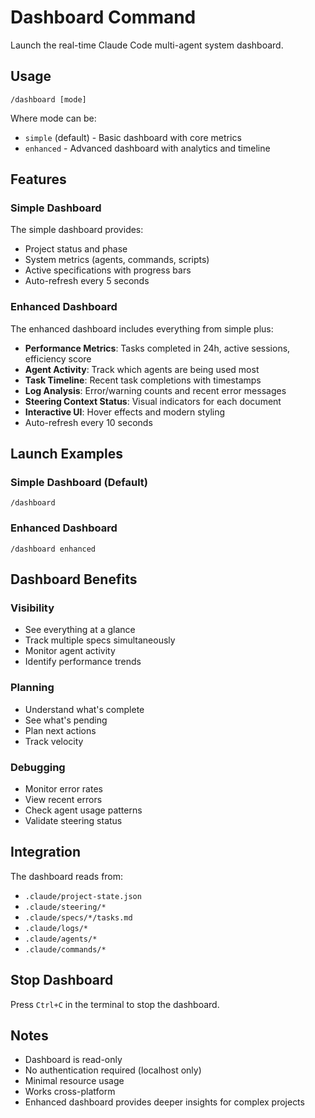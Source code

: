 # Dashboard Command

Launch the real-time Claude Code multi-agent system dashboard.

## Usage
```
/dashboard [mode]
```

Where mode can be:
- `simple` (default) - Basic dashboard with core metrics
- `enhanced` - Advanced dashboard with analytics and timeline

## Features

### Simple Dashboard
The simple dashboard provides:
- Project status and phase
- System metrics (agents, commands, scripts)
- Active specifications with progress bars
- Auto-refresh every 5 seconds

### Enhanced Dashboard
The enhanced dashboard includes everything from simple plus:
- **Performance Metrics**: Tasks completed in 24h, active sessions, efficiency score
- **Agent Activity**: Track which agents are being used most
- **Task Timeline**: Recent task completions with timestamps
- **Log Analysis**: Error/warning counts and recent error messages
- **Steering Context Status**: Visual indicators for each document
- **Interactive UI**: Hover effects and modern styling
- Auto-refresh every 10 seconds

## Launch Examples

### Simple Dashboard (Default)
```
/dashboard
```

### Enhanced Dashboard
```
/dashboard enhanced
```

## Dashboard Benefits

### Visibility
- See everything at a glance
- Track multiple specs simultaneously
- Monitor agent activity
- Identify performance trends

### Planning
- Understand what's complete
- See what's pending
- Plan next actions
- Track velocity

### Debugging
- Monitor error rates
- View recent errors
- Check agent usage patterns
- Validate steering status

## Integration

The dashboard reads from:
- `.claude/project-state.json`
- `.claude/steering/*`
- `.claude/specs/*/tasks.md`
- `.claude/logs/*`
- `.claude/agents/*`
- `.claude/commands/*`

## Stop Dashboard

Press `Ctrl+C` in the terminal to stop the dashboard.

## Notes

- Dashboard is read-only
- No authentication required (localhost only)
- Minimal resource usage
- Works cross-platform
- Enhanced dashboard provides deeper insights for complex projects